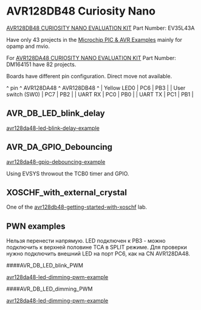 AVR128DB48 Curiosity Nano
=========================

[AVR128DB48 CURIOSITY NANO EVALUATION KIT](https://www.microchip.com/en-us/development-tool/EV35L43A) Part Number: EV35L43A

Have only 43 projects in the [Microchip PIC & AVR Examples](https://github.com/microchip-pic-avr-examples) mainly for opamp and mvio.

For [AVR128DA48 CURIOSITY NANO EVALUATION KIT](https://www.microchip.com/en-us/development-tool/DM164151) Part Number: DM164151 have 82 projects.

Boards have different pin configuration. Direct move not available.

^ pin          ^ AVR128DA48  ^ AVR128DB48  ^
| Yellow LED0  | PC6         | PB3         | 
| User switch (SW0)  | PC7   | PB2         | 
| UART RX      | PC0         | PB0         | 
| UART TX      | PC1         | PB1         |

AVR\_DB\_LED\_blink\_delay
--------------------------

[avr128da48-led-blink-delay-example](https://github.com/microchip-pic-avr-examples/avr128da48-led-blink-delay-example/)

AVR\_DA\_GPIO\_Debouncing
-------------------------
 
[avr128da48-gpio-debouncing-example](https://github.com/microchip-pic-avr-examples/avr128da48-gpio-debouncing-example)

Using EVSYS throwout the TCB0 timer and GPIO.

XOSCHF\_with\_external\_crystal
-------------------------------

One of the [avr128db48-getting-started-with-xoschf](https://github.com/microchip-pic-avr-examples/avr128db48-getting-started-with-xoschf)
lab.

PWN examples
------------

Нельзя перенести напрямую. LED подключен к PB3 - можно подключить к верхней половине TCA в SPLIT режиме.
Для проверки нужно подключить внешний LED на порт PC6, как на CN AVR128DA48.

####AVR\_DB\_LED\_blink\_PWM

[avr128da48-led-dimming-pwm-example](https://github.com/microchip-pic-avr-examples/avr128da48-led-blink-pwm-example)

####AVR\_DB\_LED\_dimming\_PWM

[avr128da48-led-dimming-pwm-example](https://github.com/microchip-pic-avr-examples/avr128da48-led-dimming-pwm-example)


 

